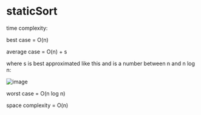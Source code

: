 # staticSort
time complexity:

best case = O(n)

average case = O(n) + s

where s is best approximated like this and is a number between n and n log n:

![image](https://github.com/thatsOven/staticSort/assets/68780017/1563800e-b189-4282-a84d-5df7b80494f0)

worst case = O(n log n)


space complexity = O(n)
